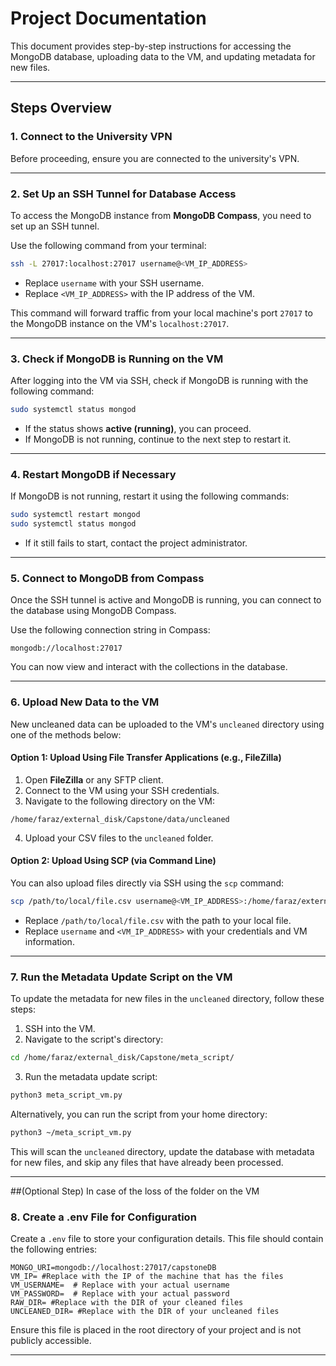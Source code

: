 # Project Documentation

This document provides step-by-step instructions for accessing the MongoDB database, uploading data to the VM, and updating metadata for new files.

---

## Steps Overview

### 1. Connect to the University VPN
Before proceeding, ensure you are connected to the university's VPN.

---

### 2. Set Up an SSH Tunnel for Database Access
To access the MongoDB instance from **MongoDB Compass**, you need to set up an SSH tunnel.

Use the following command from your terminal:

```bash
ssh -L 27017:localhost:27017 username@<VM_IP_ADDRESS>
```
- Replace `username` with your SSH username.
- Replace `<VM_IP_ADDRESS>` with the IP address of the VM.

This command will forward traffic from your local machine's port `27017` to the MongoDB instance on the VM's `localhost:27017`.

---

### 3. Check if MongoDB is Running on the VM
After logging into the VM via SSH, check if MongoDB is running with the following command:

```bash
sudo systemctl status mongod
```
- If the status shows **active (running)**, you can proceed.
- If MongoDB is not running, continue to the next step to restart it.

---

### 4. Restart MongoDB if Necessary
If MongoDB is not running, restart it using the following commands:

```bash
sudo systemctl restart mongod
sudo systemctl status mongod
```
- If it still fails to start, contact the project administrator.

---

### 5. Connect to MongoDB from Compass
Once the SSH tunnel is active and MongoDB is running, you can connect to the database using MongoDB Compass.

Use the following connection string in Compass:

```mongodb
mongodb://localhost:27017
```
You can now view and interact with the collections in the database.

---

### 6. Upload New Data to the VM
New uncleaned data can be uploaded to the VM's `uncleaned` directory using one of the methods below:

#### Option 1: Upload Using File Transfer Applications (e.g., FileZilla)
1. Open **FileZilla** or any SFTP client.
2. Connect to the VM using your SSH credentials.
3. Navigate to the following directory on the VM:

```text
/home/faraz/external_disk/Capstone/data/uncleaned
```
4. Upload your CSV files to the `uncleaned` folder.

#### Option 2: Upload Using SCP (via Command Line)
You can also upload files directly via SSH using the `scp` command:

```bash
scp /path/to/local/file.csv username@<VM_IP_ADDRESS>:/home/faraz/external_disk/Capstone/data/uncleaned/
```
- Replace `/path/to/local/file.csv` with the path to your local file.
- Replace `username` and `<VM_IP_ADDRESS>` with your credentials and VM information.

---

### 7. Run the Metadata Update Script on the VM
To update the metadata for new files in the `uncleaned` directory, follow these steps:

1. SSH into the VM.
2. Navigate to the script's directory:

```bash
cd /home/faraz/external_disk/Capstone/meta_script/
```
3. Run the metadata update script:

```bash
python3 meta_script_vm.py
```

Alternatively, you can run the script from your home directory:

```bash
python3 ~/meta_script_vm.py
```

This will scan the `uncleaned` directory, update the database with metadata for new files, and skip any files that have already been processed.

---

##(Optional Step) In case of the loss of the folder on the VM
### 8. Create a .env File for Configuration
Create a `.env` file to store your configuration details. This file should contain the following entries:

```env
MONGO_URI=mongodb://localhost:27017/capstoneDB
VM_IP= #Replace with the IP of the machine that has the files
VM_USERNAME=  # Replace with your actual username
VM_PASSWORD=  # Replace with your actual password
RAW_DIR= #Replace with the DIR of your cleaned files
UNCLEANED_DIR= #Replace with the DIR of your uncleaned files
```
Ensure this file is placed in the root directory of your project and is not publicly accessible.

---

